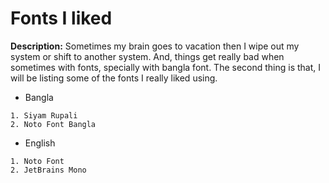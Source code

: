 # Fonts I liked

**Description:** Sometimes my brain goes to vacation then I wipe out my system or shift to another system. And, things get really bad when sometimes with fonts, specially with bangla font. The second thing is that, I will be listing some of the fonts I really liked using.

- Bangla

```
1. Siyam Rupali
2. Noto Font Bangla
```

- English

```
1. Noto Font
2. JetBrains Mono
```
